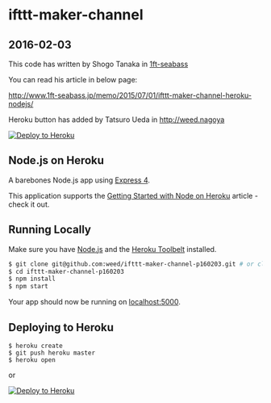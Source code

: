 # ifttt-maker-channel

## 2016-02-03

This code has written by Shogo Tanaka in [1ft-seabass](http://www.1ft-seabass.jp)

You can read his article in below page:

http://www.1ft-seabass.jp/memo/2015/07/01/ifttt-maker-channel-heroku-nodejs/

Heroku button has added by Tatsuro Ueda in http://weed.nagoya

[![Deploy to Heroku](https://www.herokucdn.com/deploy/button.png)](https://heroku.com/deploy)

## Node.js on Heroku

A barebones Node.js app using [Express 4](http://expressjs.com/).

This application supports the [Getting Started with Node on Heroku](https://devcenter.heroku.com/articles/getting-started-with-nodejs) article - check it out.

## Running Locally

Make sure you have [Node.js](http://nodejs.org/) and the [Heroku Toolbelt](https://toolbelt.heroku.com/) installed.

```sh
$ git clone git@github.com:weed/ifttt-maker-channel-p160203.git # or clone your own fork
$ cd ifttt-maker-channel-p160203
$ npm install
$ npm start
```

Your app should now be running on [localhost:5000](http://localhost:5000/).

## Deploying to Heroku

```
$ heroku create
$ git push heroku master
$ heroku open
```
or

[![Deploy to Heroku](https://www.herokucdn.com/deploy/button.png)](https://heroku.com/deploy)
